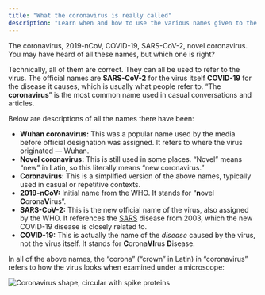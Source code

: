 ```yaml
---
title: "What the coronavirus is really called"
description: "Learn when and how to use the various names given to the coronavirus — 2019-nCoV, COVID-19, SARS-CoV-2, novel coronavirus, and more."
---
```


<style>
    .content img {
        max-width: 15rem !important;
    }
</style>

The coronavirus, 2019-nCoV, COVID-19, SARS-CoV-2, novel coronavirus. You may have heard of all these names, but which one is right?

Technically, all of them are correct. They can all be used to refer to the virus. The official names are **SARS-CoV-2** for the virus itself **COVID-19** for the disease it causes, which is usually what people refer to. “The **coronavirus**” is the most common name used in casual conversations and articles.

Below are descriptions of all the names there have been:

- **Wuhan coronavirus:** This was a popular name used by the media before official designation was assigned. It refers to where the virus originated — Wuhan.
- **Novel coronavirus:** This is still used in some places. “Novel” means “new” in Latin, so this literally means “new coronavirus.”
- **Coronavirus:** This is a simplified version of the above names, typically used in casual or repetitive contexts.
- **2019-nCoV:** Initial name from the WHO. It stands for “**n**ovel **C**or**o**na**V**irus”.
- **SARS-CoV-2:** This is the new official name of the virus, also assigned by the WHO. It references the [SARS](https://www.who.int/ith/diseases/sars/en/) disease from 2003, which the new COVID-19 disease is closely related to.
- **COVID-19:** This is actually the name of the *disease* caused by the virus, not the virus itself. It stands for **C**orona**VI**rus **D**isease.

In all of the above names, the “corona” (“crown” in Latin) in “coronavirus” refers to how the virus looks when examined under a microscope:

![Coronavirus shape, circular with spike proteins](images/coronavirus.svg)
